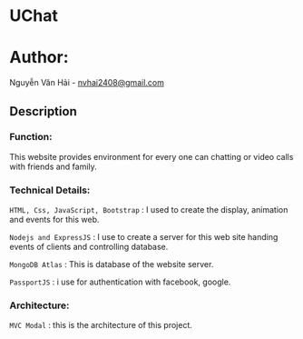 # UChat 

# Author:
Nguyễn Văn Hải - nvhai2408@gmail.com

## Description

### Function: 
This website provides environment for every one can chatting or video calls with friends and family.

### Technical Details:

``HTML, Css, JavaScript, Bootstrap`` : I used to create the display, animation and events for this web.

``Nodejs and ExpressJS`` : I use to create a server for this web site handing events of clients and controlling database.

``MongoDB Atlas`` : This is database of the website server.

``PassportJS`` : i use for authentication with facebook, google.

### Architecture: 
``MVC Modal`` : this is the architecture of this project.